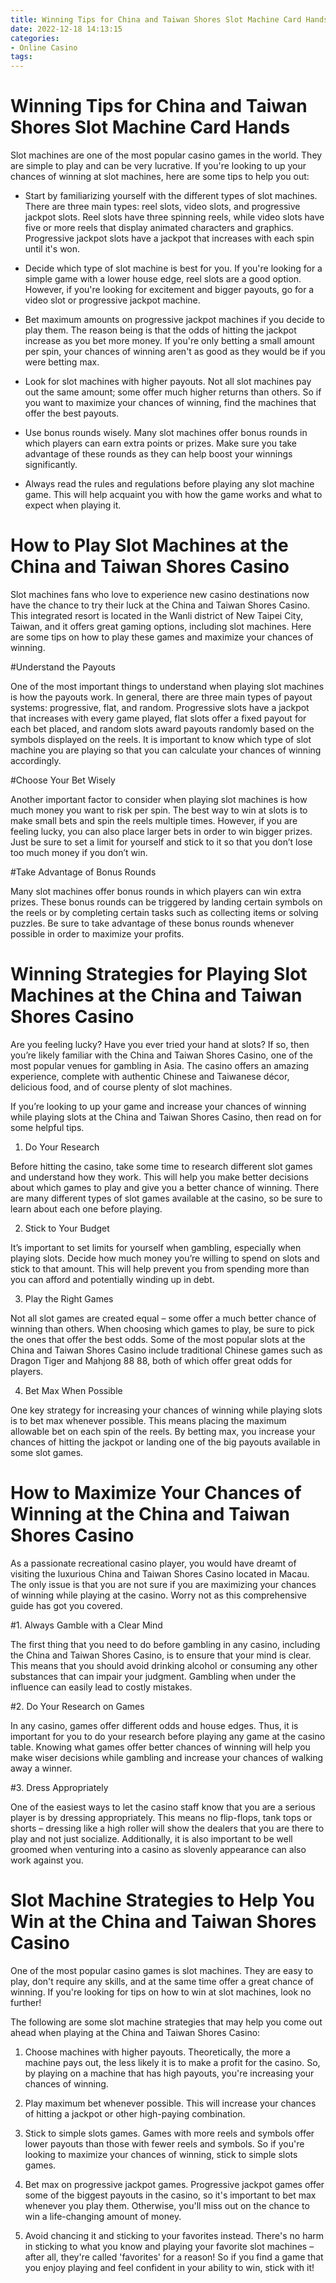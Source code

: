```yaml
---
title: Winning Tips for China and Taiwan Shores Slot Machine Card Hands
date: 2022-12-18 14:13:15
categories:
- Online Casino
tags:
---
```



#  Winning Tips for China and Taiwan Shores Slot Machine Card Hands

Slot machines are one of the most popular casino games in the world. They are simple to play and can be very lucrative. If you're looking to up your chances of winning at slot machines, here are some tips to help you out:

- Start by familiarizing yourself with the different types of slot machines. There are three main types: reel slots, video slots, and progressive jackpot slots. Reel slots have three spinning reels, while video slots have five or more reels that display animated characters and graphics. Progressive jackpot slots have a jackpot that increases with each spin until it's won.

- Decide which type of slot machine is best for you. If you're looking for a simple game with a lower house edge, reel slots are a good option. However, if you're looking for excitement and bigger payouts, go for a video slot or progressive jackpot machine.

- Bet maximum amounts on progressive jackpot machines if you decide to play them. The reason being is that the odds of hitting the jackpot increase as you bet more money. If you're only betting a small amount per spin, your chances of winning aren't as good as they would be if you were betting max.

- Look for slot machines with higher payouts. Not all slot machines pay out the same amount; some offer much higher returns than others. So if you want to maximize your chances of winning, find the machines that offer the best payouts.

- Use bonus rounds wisely. Many slot machines offer bonus rounds in which players can earn extra points or prizes. Make sure you take advantage of these rounds as they can help boost your winnings significantly.

- Always read the rules and regulations before playing any slot machine game. This will help acquaint you with how the game works and what to expect when playing it.

#  How to Play Slot Machines at the China and Taiwan Shores Casino

Slot machines fans who love to experience new casino destinations now have the chance to try their luck at the China and Taiwan Shores Casino. This integrated resort is located in the Wanli district of New Taipei City, Taiwan, and it offers great gaming options, including slot machines. Here are some tips on how to play these games and maximize your chances of winning.

#Understand the Payouts

One of the most important things to understand when playing slot machines is how the payouts work. In general, there are three main types of payout systems: progressive, flat, and random. Progressive slots have a jackpot that increases with every game played, flat slots offer a fixed payout for each bet placed, and random slots award payouts randomly based on the symbols displayed on the reels. It is important to know which type of slot machine you are playing so that you can calculate your chances of winning accordingly.

#Choose Your Bet Wisely

Another important factor to consider when playing slot machines is how much money you want to risk per spin. The best way to win at slots is to make small bets and spin the reels multiple times. However, if you are feeling lucky, you can also place larger bets in order to win bigger prizes. Just be sure to set a limit for yourself and stick to it so that you don’t lose too much money if you don’t win.

#Take Advantage of Bonus Rounds

Many slot machines offer bonus rounds in which players can win extra prizes. These bonus rounds can be triggered by landing certain symbols on the reels or by completing certain tasks such as collecting items or solving puzzles. Be sure to take advantage of these bonus rounds whenever possible in order to maximize your profits.

#  Winning Strategies for Playing Slot Machines at the China and Taiwan Shores Casino

Are you feeling lucky? Have you ever tried your hand at slots? If so, then you’re likely familiar with the China and Taiwan Shores Casino, one of the most popular venues for gambling in Asia. The casino offers an amazing experience, complete with authentic Chinese and Taiwanese décor, delicious food, and of course plenty of slot machines.

If you’re looking to up your game and increase your chances of winning while playing slots at the China and Taiwan Shores Casino, then read on for some helpful tips.

1. Do Your Research

Before hitting the casino, take some time to research different slot games and understand how they work. This will help you make better decisions about which games to play and give you a better chance of winning. There are many different types of slot games available at the casino, so be sure to learn about each one before playing.

2. Stick to Your Budget

It’s important to set limits for yourself when gambling, especially when playing slots. Decide how much money you’re willing to spend on slots and stick to that amount. This will help prevent you from spending more than you can afford and potentially winding up in debt.

3. Play the Right Games

Not all slot games are created equal – some offer a much better chance of winning than others. When choosing which games to play, be sure to pick the ones that offer the best odds. Some of the most popular slots at the China and Taiwan Shores Casino include traditional Chinese games such as Dragon Tiger and Mahjong 88 88, both of which offer great odds for players.

4. Bet Max When Possible

One key strategy for increasing your chances of winning while playing slots is to bet max whenever possible. This means placing the maximum allowable bet on each spin of the reels. By betting max, you increase your chances of hitting the jackpot or landing one of the big payouts available in some slot games.

#  How to Maximize Your Chances of Winning at the China and Taiwan Shores Casino 

As a passionate recreational casino player, you would have dreamt of visiting the luxurious China and Taiwan Shores Casino located in Macau. The only issue is that you are not sure if you are maximizing your chances of winning while playing at the casino. Worry not as this comprehensive guide has got you covered.

#1. Always Gamble with a Clear Mind

The first thing that you need to do before gambling in any casino, including the China and Taiwan Shores Casino, is to ensure that your mind is clear. This means that you should avoid drinking alcohol or consuming any other substances that can impair your judgment. Gambling when under the influence can easily lead to costly mistakes.

#2. Do Your Research on Games

In any casino, games offer different odds and house edges. Thus, it is important for you to do your research before playing any game at the casino table. Knowing what games offer better chances of winning will help you make wiser decisions while gambling and increase your chances of walking away a winner.

#3. Dress Appropriately

One of the easiest ways to let the casino staff know that you are a serious player is by dressing appropriately. This means no flip-flops, tank tops or shorts – dressing like a high roller will show the dealers that you are there to play and not just socialize. Additionally, it is also important to be well groomed when venturing into a casino as slovenly appearance can also work against you.

#  Slot Machine Strategies to Help You Win at the China and Taiwan Shores Casino

One of the most popular casino games is slot machines. They are easy to play, don't require any skills, and at the same time offer a great chance of winning. If you're looking for tips on how to win at slot machines, look no further!

The following are some slot machine strategies that may help you come out ahead when playing at the China and Taiwan Shores Casino:

1. Choose machines with higher payouts. Theoretically, the more a machine pays out, the less likely it is to make a profit for the casino. So, by playing on a machine that has high payouts, you're increasing your chances of winning.

2. Play maximum bet whenever possible. This will increase your chances of hitting a jackpot or other high-paying combination.

3. Stick to simple slots games. Games with more reels and symbols offer lower payouts than those with fewer reels and symbols. So if you're looking to maximize your chances of winning, stick to simple slots games.

4. Bet max on progressive jackpot games. Progressive jackpot games offer some of the biggest payouts in the casino, so it's important to bet max whenever you play them. Otherwise, you'll miss out on the chance to win a life-changing amount of money.

5. Avoid chancing it and sticking to your favorites instead. There's no harm in sticking to what you know and playing your favorite slot machines – after all, they're called 'favorites' for a reason! So if you find a game that you enjoy playing and feel confident in your ability to win, stick with it!